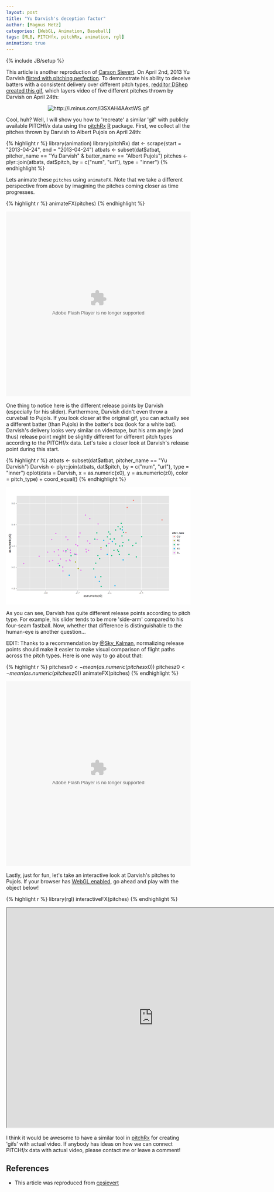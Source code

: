 ```yaml
---
layout: post
title: "Yu Darvish's deception factor"
author: [Magnus Metz]
categories: [WebGL, Animation, Baseball]
tags: [MLB, PITCHfx, pitchRx, animation, rgl]
animation: true
---
```

{% include JB/setup %}


This article is another reproduction of [Carson
Sievert](http://cpsievert.github.io/2013/05/yu-darvishs-deception-factor/). On April 2nd, 2013 Yu
Darvish [flirted with pitching
perfection](http://sports.yahoo.com/news/yu-darvish-loses-perfect-game-030913556--mlb.html). To
demonstrate his ability to deceive batters with a consistent delivery over different pitch types,
[redditor DShep created this
gif](http://www.reddit.com/r/baseball/comments/1d2z6d/all_of_darvishs_primary_pitches_at_once/),
which layers video of five different pitches thrown by Darvish on April 24th:

<div align="center">
  <img class="decoded" src="http://i.minus.com/i3SXAH4AAxtWS.gif" alt="http://i.minus.com/i3SXAH4AAxtWS.gif">
</div>

Cool, huh? Well, I will show you how to 'recreate' a similar 'gif' with publicly available PITCHf/x
data using the [pitchRx](http://cran.r-project.org/web/packages/pitchRx/)
[R](http://cran.r-project.org) package. First, we collect all the pitches thrown by Darvish to
Albert Pujols on April 24th:


{% highlight r %}
library(animation)
library(pitchRx)
dat <- scrape(start = "2013-04-24", end = "2013-04-24")
atbats <- subset(dat$atbat, pitcher_name == "Yu Darvish" & batter_name == 
  "Albert Pujols")
pitches <- plyr::join(atbats, dat$pitch, by = c("num", "url"), type = "inner")
{% endhighlight %}


Lets animate these `pitches` using `animateFX`. Note that we take a different perspective from
above by imagining the pitches coming closer as time progresses.





{% highlight r %}
animateFX(pitches)
{% endhighlight %}

<div align = "center">
 <embed width="504" height="504" name="plugin" src="/figures/2014-05-15-yu-darvishs-deception-factor/ani.swf" type="application/x-shockwave-flash"> 
</div>


One thing to notice here is the different release points by Darvish (especially for his slider).
Furthermore, Darvish didn't even throw a curveball to Pujols. If you look closer at the original
gif, you can actually see a different batter (than Pujols) in the batter's box (look for a white
bat). Darvish's delivery looks very similar on videotape, but his arm angle (and thus) release
point might be slightly different for different pitch types according to the PITCHf/x data. Let's
take a closer look at Darvish's release point during this start.


{% highlight r %}
atbats <- subset(dat$atbat, pitcher_name == "Yu Darvish")
Darvish <- plyr::join(atbats, dat$pitch, by = c("num", "url"), type = "inner")
qplot(data = Darvish, x = as.numeric(x0), y = as.numeric(z0), color = pitch_type) + 
  coord_equal()
{% endhighlight %}

<img src="/figures/2014-05-15-yu-darvishs-deception-factor/release.png" title="plot of chunk release" alt="plot of chunk release" style="display: block; margin: auto;" />


As you can see, Darvish has quite different release points according to pitch type. For example,
his slider tends to be more 'side-arm' compared to his four-seam fastball. Now, whether that
difference is distinguishable to the human-eye is another question...

EDIT: Thanks to a recommendation by [@Sky_Kalman](https://twitter.com/Sky_Kalkman), normalizing
release points should make it easier to make visual comparison of flight paths across the pitch
types. Here is one way to go about that:


{% highlight r %}
pitches$x0 <- mean(as.numeric(pitches$x0))
pitches$z0 <- mean(as.numeric(pitches$z0))
animateFX(pitches)
{% endhighlight %}

<div align = "center">
 <embed width="504" height="504" name="plugin" src="/figures/2014-05-15-yu-darvishs-deception-factor/normalized.swf" type="application/x-shockwave-flash"> 
</div>



Lastly, just for fun, let's take an interactive look at Darvish's pitches to Pujols. If your
browser has [WebGL enabled](http://get.webgl.org/), go ahead and play with the object below!


{% highlight r %}
library(rgl)
interactiveFX(pitches)
{% endhighlight %}


<iframe src="http://cpsievert.github.io/pitchRx/YuDarvish/" width="800" height="600"></iframe>

I think it would be awesome to have a similar tool in
[pitchRx](http://cran.r-project.org/web/packages/pitchRx/) for creating 'gifs' with actual video.
If anybody has ideas on how we can connect PITCHf/x data with actual video, please contact me or
leave a comment!

## References

- This article was reproduced from [cpsievert](http://cpsievert.github.io/2013/05/yu-darvishs-deception-factor/)
